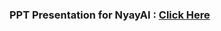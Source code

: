 ### PPT Presentation for NyayAI : [Click Here](https://drive.google.com/file/d/1IoexlqL9zcAmAB32ahYAeLnqJvkQe9ax)

